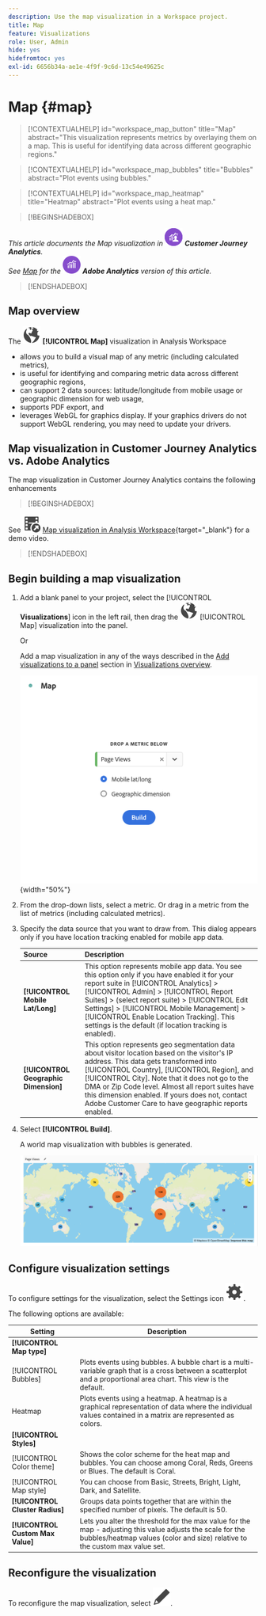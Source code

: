 ```yaml
---
description: Use the map visualization in a Workspace project.
title: Map
feature: Visualizations
role: User, Admin
hide: yes
hidefromtoc: yes
exl-id: 6656b34a-ae1e-4f9f-9c6d-13c54e49625c
---
```

# Map {#map}

<!-- markdownlint-disable MD034 -->

>[!CONTEXTUALHELP]
>id="workspace_map_button"
>title="Map"
>abstract="This visualization represents metrics by overlaying them on a map. This is useful for identifying data across different geographic regions."

<!-- markdownlint-enable MD034 -->

<!-- markdownlint-disable MD034 -->

>[!CONTEXTUALHELP]
>id="workspace_map_bubbles"
>title="Bubbles"
>abstract="Plot events using bubbles."

<!-- markdownlint-enable MD034 -->

<!-- markdownlint-disable MD034 -->

>[!CONTEXTUALHELP]
>id="workspace_map_heatmap"
>title="Heatmap"
>abstract="Plot events using a heat map."

<!-- markdownlint-enable MD034 -->


>[!BEGINSHADEBOX]

_This article documents the Map visualization in_ ![CustomerJourneyAnalytics](/help/assets/icons/CustomerJourneyAnalytics.svg) _**Customer Journey Analytics**._<br/>_See [Map](https://experienceleague.adobe.com/en/docs/analytics/analyze/analysis-workspace/visualizations/map-visualization) for the_ ![AdobeAnalytics](/help/assets/icons/AdobeAnalytics.svg) _**Adobe Analytics** version of this article._

>[!ENDSHADEBOX]

## Map overview

The ![Globe](/help/assets/icons/Globe.svg) **[!UICONTROL Map]** visualization in Analysis Workspace

* allows you to build a visual map of any metric (including calculated metrics),
* is useful for identifying and comparing metric data across different geographic regions,
* can support 2 data sources: latitude/longitude from mobile usage or geographic dimension for web usage,
* supports PDF export, and
* leverages WebGL for graphics display. If your graphics drivers do not support WebGL rendering, you may need to update your drivers.

## Map visualization in Customer Journey Analytics vs. Adobe Analytics

The map visualization in Customer Journey Analytics contains the following enhancements


>[!BEGINSHADEBOX]

See ![VideoCheckedOut](/help/assets/icons/VideoCheckedOut.svg) [Map visualization in Analysis Workspace](https://video.tv.adobe.com/v/23559/?quality=12){target=&#34;_blank&#34;} for a demo video.

>[!ENDSHADEBOX]


## Begin building a map visualization

1. Add a blank panel to your project, select the [!UICONTROL **Visualizations**] icon in the left rail, then drag the ![Map](/help/assets/icons/Globe.svg) [!UICONTROL Map] visualization into the panel. 

   Or

   Add a map visualization in any of the ways described in the [Add visualizations to a panel](/help/analysis-workspace/visualizations/freeform-analysis-visualizations.md#add-visualizations-to-a-panel) section in [Visualizations overview](/help/analysis-workspace/visualizations/freeform-analysis-visualizations.md).

   ![Map configuration](assets/map-configuration.png){width="50%"}

1. From the drop-down lists, select a metric. Or drag in a metric from the list of metrics (including calculated metrics).

1. Specify the data source that you want to draw from. This dialog appears only if you have location tracking enabled for mobile app data.

   | Source | Description |
   | --- | --- |
   | **[!UICONTROL Mobile Lat/Long]** | This option represents mobile app data. You see this option only if you have enabled it for your report suite in [!UICONTROL Analytics] > [!UICONTROL Admin] > [!UICONTROL Report Suites] > (select report suite) > [!UICONTROL Edit Settings] >  [!UICONTROL Mobile Management] > [!UICONTROL Enable Location Tracking]. This settings is the default (if location tracking is enabled). |
   | **[!UICONTROL Geographic Dimension]** | This option represents geo segmentation data about visitor location based on the visitor's IP address. This data gets transformed into [!UICONTROL Country], [!UICONTROL Region], and [!UICONTROL City]. Note that it does not go to the DMA or Zip Code level. Almost all report suites have this dimension enabled. If yours does not, contact Adobe Customer Care to have geographic reports enabled. |

1. Select **[!UICONTROL Build]**.

   A world map visualization with bubbles is generated.

   ![](assets/bubble-world-view.png)

## Configure visualization settings

To configure settings for the visualization, select the Settings icon ![Setting](/help/assets/icons/Setting.svg).

The following options are available:

| Setting | Description |
|--- |--- |
| **[!UICONTROL Map type]** | |
|[!UICONTROL Bubbles]|Plots events using bubbles. A bubble chart is a multi-variable graph that is a cross between a scatterplot and a proportional area chart. This view is the default.|
|Heatmap|Plots events using a heatmap. A heatmap is a graphical representation of data where the individual values contained in a matrix are represented as colors.|
| **[!UICONTROL Styles]** | |
|[!UICONTROL Color theme]|Shows the color scheme for the heat map and bubbles. You can choose among Coral, Reds, Greens or Blues. The default is Coral.|
|[!UICONTROL Map style]|You can choose from Basic, Streets, Bright, Light, Dark, and Satellite.|
|**[!UICONTROL Cluster Radius]**|Groups data points together that are within the specified number of pixels. The default is 50.|
|**[!UICONTROL Custom Max Value]**|Lets you alter the threshold for the max value for the map - adjusting this value adjusts the scale for the bubbles/heatmap values (color and size) relative to the custom max value set.|

## Reconfigure the visualization

To reconfigure the map visualization, select ![Edit](/help/assets/icons/Edit.svg).
